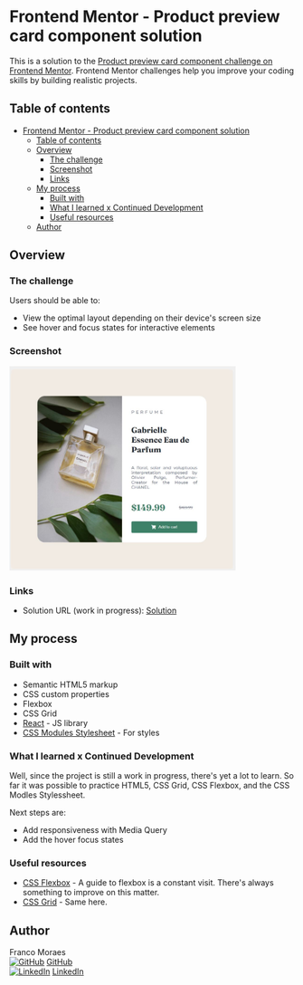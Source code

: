 # Frontend Mentor - Product preview card component solution

This is a solution to the [Product preview card component challenge on Frontend Mentor](https://www.frontendmentor.io/challenges/product-preview-card-component-GO7UmttRfa). Frontend Mentor challenges help you improve your coding skills by building realistic projects. 

## Table of contents

- [Frontend Mentor - Product preview card component solution](#frontend-mentor---product-preview-card-component-solution)
  - [Table of contents](#table-of-contents)
  - [Overview](#overview)
    - [The challenge](#the-challenge)
    - [Screenshot](#screenshot)
    - [Links](#links)
  - [My process](#my-process)
    - [Built with](#built-with)
    - [What I learned x Continued Development](#what-i-learned-x-continued-development)
    - [Useful resources](#useful-resources)
  - [Author](#author)


## Overview

### The challenge

Users should be able to:

- View the optimal layout depending on their device's screen size
- See hover and focus states for interactive elements

### Screenshot

<img src="./src/images/screenshot.jpg" width=400)/>


### Links

- Solution URL (work in progress): [Solution](https://your-solution-url.com)


## My process

### Built with

- Semantic HTML5 markup
- CSS custom properties
- Flexbox
- CSS Grid
- [React](https://reactjs.org/) - JS library
- [CSS Modules Stylesheet](https://create-react-app.dev/docs/adding-a-css-modules-stylesheet) - For styles

### What I learned x Continued Development

Well, since the project is still a work in progress, there's yet a lot to learn.
So far it was possible to practice HTML5, CSS Grid, CSS Flexbox, and the CSS Modles Stylessheet.

Next steps are:
- Add responsiveness with Media Query
- Add the hover focus states

### Useful resources

- [CSS Flexbox](https://css-tricks.com/snippets/css/a-guide-to-flexbox/) - A guide to flexbox is a constant visit. There's always something to improve on this matter.
- [CSS Grid](https://css-tricks.com/snippets/css/complete-guide-grid/) - Same here.

## Author

Franco Moraes <br>
[![GitHub](https://i.stack.imgur.com/tskMh.png)]() [GitHub](https://github.com/francomoraes) <br>
[![LinkedIn](https://i.stack.imgur.com/gVE0j.png)]() [LinkedIn](https://www.linkedin.com/in/francomoraes/)